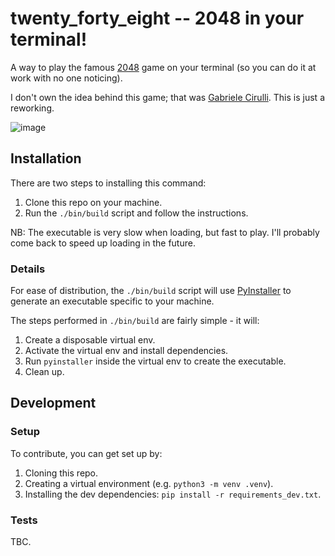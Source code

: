 # twenty_forty_eight -- 2048 in your terminal!

A way to play the famous [2048](https://play2048.co/) game on your terminal (so you can do it at work with no one noticing).

I don't own the idea behind this game; that was [Gabriele Cirulli](http://gabrielecirulli.com/). This is just a reworking.

![image](https://github.com/richcooper95/twenty_forty_eight/assets/58304039/9d6b23a7-62ba-40d1-8704-808b2f15fe1c)

## Installation

There are two steps to installing this command:
  1. Clone this repo on your machine.
  2. Run the `./bin/build` script and follow the instructions.

NB: The executable is very slow when loading, but fast to play. I'll probably come back to speed up loading in the future.

### Details

For ease of distribution, the `./bin/build` script will use [PyInstaller](https://pyinstaller.org/en/stable/) to generate an executable specific to your machine.

The steps performed in `./bin/build` are fairly simple - it will:
  1. Create a disposable virtual env.
  2. Activate the virtual env and install dependencies.
  3. Run `pyinstaller` inside the virtual env to create the executable.
  4. Clean up.

## Development

### Setup

To contribute, you can get set up by:
  1. Cloning this repo.
  2. Creating a virtual environment (e.g. `python3 -m venv .venv`).
  3. Installing the dev dependencies: `pip install -r requirements_dev.txt`.

### Tests

TBC.
